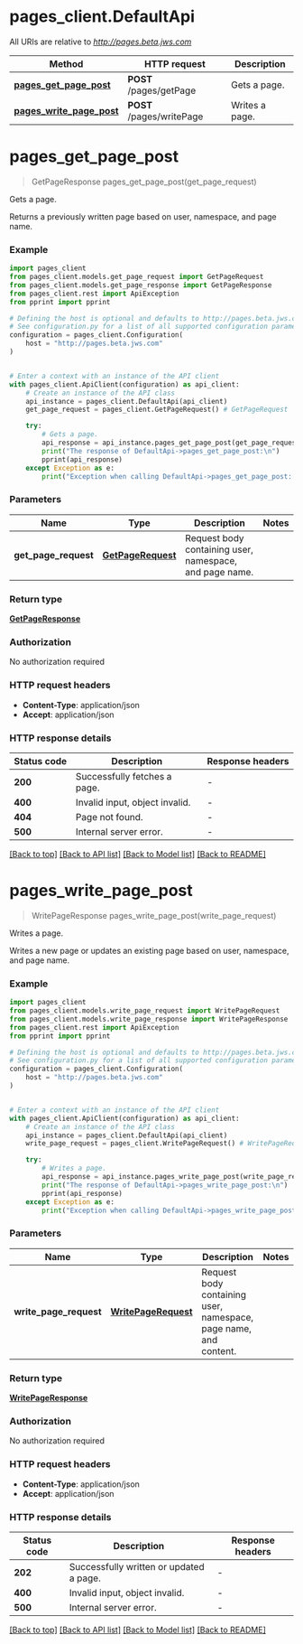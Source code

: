 # pages_client.DefaultApi

All URIs are relative to *http://pages.beta.jws.com*

Method | HTTP request | Description
------------- | ------------- | -------------
[**pages_get_page_post**](DefaultApi.md#pages_get_page_post) | **POST** /pages/getPage | Gets a page.
[**pages_write_page_post**](DefaultApi.md#pages_write_page_post) | **POST** /pages/writePage | Writes a page.


# **pages_get_page_post**
> GetPageResponse pages_get_page_post(get_page_request)

Gets a page.

Returns a previously written page based on user, namespace, and page name.

### Example


```python
import pages_client
from pages_client.models.get_page_request import GetPageRequest
from pages_client.models.get_page_response import GetPageResponse
from pages_client.rest import ApiException
from pprint import pprint

# Defining the host is optional and defaults to http://pages.beta.jws.com
# See configuration.py for a list of all supported configuration parameters.
configuration = pages_client.Configuration(
    host = "http://pages.beta.jws.com"
)


# Enter a context with an instance of the API client
with pages_client.ApiClient(configuration) as api_client:
    # Create an instance of the API class
    api_instance = pages_client.DefaultApi(api_client)
    get_page_request = pages_client.GetPageRequest() # GetPageRequest | Request body containing user, namespace, and page name.

    try:
        # Gets a page.
        api_response = api_instance.pages_get_page_post(get_page_request)
        print("The response of DefaultApi->pages_get_page_post:\n")
        pprint(api_response)
    except Exception as e:
        print("Exception when calling DefaultApi->pages_get_page_post: %s\n" % e)
```



### Parameters


Name | Type | Description  | Notes
------------- | ------------- | ------------- | -------------
 **get_page_request** | [**GetPageRequest**](GetPageRequest.md)| Request body containing user, namespace, and page name. | 

### Return type

[**GetPageResponse**](GetPageResponse.md)

### Authorization

No authorization required

### HTTP request headers

 - **Content-Type**: application/json
 - **Accept**: application/json

### HTTP response details

| Status code | Description | Response headers |
|-------------|-------------|------------------|
**200** | Successfully fetches a page. |  -  |
**400** | Invalid input, object invalid. |  -  |
**404** | Page not found. |  -  |
**500** | Internal server error. |  -  |

[[Back to top]](#) [[Back to API list]](../README.md#documentation-for-api-endpoints) [[Back to Model list]](../README.md#documentation-for-models) [[Back to README]](../README.md)

# **pages_write_page_post**
> WritePageResponse pages_write_page_post(write_page_request)

Writes a page.

Writes a new page or updates an existing page based on user, namespace, and page name.

### Example


```python
import pages_client
from pages_client.models.write_page_request import WritePageRequest
from pages_client.models.write_page_response import WritePageResponse
from pages_client.rest import ApiException
from pprint import pprint

# Defining the host is optional and defaults to http://pages.beta.jws.com
# See configuration.py for a list of all supported configuration parameters.
configuration = pages_client.Configuration(
    host = "http://pages.beta.jws.com"
)


# Enter a context with an instance of the API client
with pages_client.ApiClient(configuration) as api_client:
    # Create an instance of the API class
    api_instance = pages_client.DefaultApi(api_client)
    write_page_request = pages_client.WritePageRequest() # WritePageRequest | Request body containing user, namespace, page name, and content.

    try:
        # Writes a page.
        api_response = api_instance.pages_write_page_post(write_page_request)
        print("The response of DefaultApi->pages_write_page_post:\n")
        pprint(api_response)
    except Exception as e:
        print("Exception when calling DefaultApi->pages_write_page_post: %s\n" % e)
```



### Parameters


Name | Type | Description  | Notes
------------- | ------------- | ------------- | -------------
 **write_page_request** | [**WritePageRequest**](WritePageRequest.md)| Request body containing user, namespace, page name, and content. | 

### Return type

[**WritePageResponse**](WritePageResponse.md)

### Authorization

No authorization required

### HTTP request headers

 - **Content-Type**: application/json
 - **Accept**: application/json

### HTTP response details

| Status code | Description | Response headers |
|-------------|-------------|------------------|
**202** | Successfully written or updated a page. |  -  |
**400** | Invalid input, object invalid. |  -  |
**500** | Internal server error. |  -  |

[[Back to top]](#) [[Back to API list]](../README.md#documentation-for-api-endpoints) [[Back to Model list]](../README.md#documentation-for-models) [[Back to README]](../README.md)


